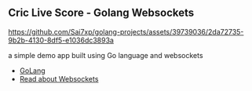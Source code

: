 ## Cric Live Score - Golang Websockets
https://github.com/Sai7xp/golang-projects/assets/39739036/2da72735-9b2b-4130-8df5-e1036dc3893a

a simple demo app built using Go language and websockets

- [GoLang](https://go.dev)
- [Read about Websockets](https://www.wallarm.com/what/a-simple-explanation-of-what-a-websocket-is)
